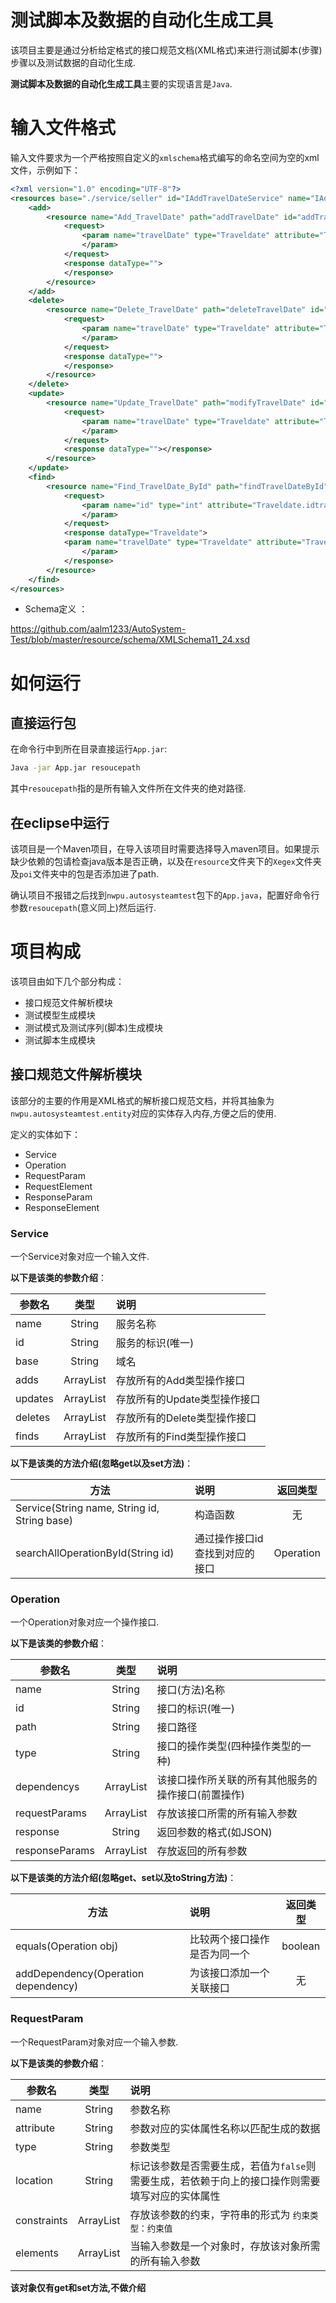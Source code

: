 # 测试脚本及数据的自动化生成工具

该项目主要是通过分析给定格式的接口规范文档(XML格式)来进行测试脚本(步骤)步骤以及测试数据的自动化生成.

**测试脚本及数据的自动化生成工具**主要的实现语言是`Java`.

# 输入文件格式

输入文件要求为一个严格按照自定义的`xmlschema`格式编写的命名空间为空的xml文件，示例如下：

```xml
<?xml version="1.0" encoding="UTF-8"?>
<resources base="./service/seller" id="IAddTravelDateService" name="IAddTravelDateService" xmlns="http://www.w3school.com.cn" xmlns:xsi="http://www.w3.org/2001/XMLSchema-instance" xsi:schemaLocation="http://www.w3school.com.cn schema/XMLSchema11_24.xsd ">
	<add>
		<resource name="Add_TravelDate" path="addTravelDate" id="addTravelDate">
			<request>
				<param name="travelDate" type="Traveldate" attribute="Traveldate">
				</param>
			</request>
			<response dataType="">
			</response>
		</resource>
	</add>
	<delete>
		<resource name="Delete_TravelDate" path="deleteTravelDate" id="deleteTravelDate">
			<request>
				<param name="travelDate" type="Traveldate" attribute="Traveldate" location="Traveldate">
				</param>
			</request>
			<response dataType="">
			</response>
		</resource>
	</delete>
	<update>
		<resource name="Update_TravelDate" path="modifyTravelDate" id="modifyTravelDate">
			<request>
				<param name="travelDate" type="Traveldate" attribute="Traveldate">
				</param>
			</request>
			<response dataType=""></response>
		</resource>
	</update>
	<find>
		<resource name="Find_TravelDate_ById" path="findTravelDateById" id="findTravelDateById">
			<request>
				<param name="id" type="int" attribute="Traveldate.idtravelDate">
				</param>
			</request>
			<response dataType="Traveldate">
			<param name="travelDate" type="Traveldate" attribute="Traveldate">
				</param>
			</response>
		</resource>
	</find>
</resources>

```

* Schema定义 ：

https://github.com/aalm1233/AutoSystem-Test/blob/master/resource/schema/XMLSchema11_24.xsd

# 如何运行

## 直接运行包

在命令行中到所在目录直接运行`App.jar`:

```cmd
Java -jar App.jar resoucepath
```

其中`resoucepath`指的是所有输入文件所在文件夹的绝对路径.

## 在eclipse中运行

该项目是一个Maven项目，在导入该项目时需要选择导入maven项目。如果提示缺少依赖的包请检查java版本是否正确，以及在`resource`文件夹下的`Xegex`文件夹及`poi`文件夹中的包是否添加进了path.

确认项目不报错之后找到`nwpu.autosysteamtest`包下的`App.java`，配置好命令行参数`resoucepath`(意义同上)然后运行.

# 项目构成

该项目由如下几个部分构成：

* 接口规范文件解析模块
* 测试模型生成模块
* 测试模式及测试序列(脚本)生成模块
* 测试脚本生成模块

## 接口规范文件解析模块

该部分的主要的作用是XML格式的解析接口规范文档，并将其抽象为`nwpu.autosysteamtest.entity`对应的实体存入内存,方便之后的使用.

定义的实体如下：

* Service
* Operation
* RequestParam
* RequestElement
* ResponseParam
* ResponseElement

### Service

一个Service对象对应一个输入文件.

<b>以下是该类的参数介绍</b>：

| 参数名 | 类型  | 说明 |
| - | :-: | :- |
| name | String | 服务名称 |
| id | String | 服务的标识(唯一) |
| base | String | 域名 |
| adds | ArrayList<Operation> | 存放所有的Add类型操作接口 |
| updates | ArrayList<Operation> | 存放所有的Update类型操作接口 |
| deletes | ArrayList<Operation> | 存放所有的Delete类型操作接口 |
| finds | ArrayList<Operation> | 存放所有的Find类型操作接口 |

<b>以下是该类的方法介绍(忽略get以及set方法)</b>：

| 方法 | 说明 | 返回类型 |
| - | :- | :-: |
| Service(String name, String id, String base) | 构造函数 | 无 |
| searchAllOperationById(String id) | 通过操作接口id查找到对应的接口 | Operation |

###  Operation

一个Operation对象对应一个操作接口.

<b>以下是该类的参数介绍</b>：

| 参数名 | 类型  | 说明 |
| - | :-: | :- |
| name | String | 接口(方法)名称 |
| id | String | 接口的标识(唯一) |
| path | String | 接口路径 |
| type | String | 接口的操作类型(四种操作类型的一种) |
| dependencys | ArrayList<Operation> | 该接口操作所关联的所有其他服务的操作接口(前置操作) |
| requestParams | ArrayList<RequestParam> | 存放该接口所需的所有输入参数 |
| response | String | 返回参数的格式(如JSON) |
| responseParams | ArrayList<ResponseParam> | 存放返回的所有参数 |

<b>以下是该类的方法介绍(忽略get、set以及toString方法)</b>：

| 方法 | 说明 | 返回类型 |
| - | :- | :-: |
| equals(Operation obj) | 比较两个接口操作是否为同一个 |  boolean |
| addDependency(Operation dependency) | 为该接口添加一个关联接口 | 无 |

### RequestParam

一个RequestParam对象对应一个输入参数.

<b>以下是该类的参数介绍</b>：

| 参数名 | 类型  | 说明 |
| - | :-: | :- |
| name | String | 参数名称 |
| attribute | String | 参数对应的实体属性名称以匹配生成的数据 |
| type | String | 参数类型 |
| location | String | 标记该参数是否需要生成，若值为`false`则需要生成，若依赖于向上的接口操作则需要填写对应的实体属性 |
| constraints | ArrayList<String> | 存放该参数的约束，字符串的形式为 `约束类型：约束值` |
| elements | ArrayList<RequestElement> |  当输入参数是一个对象时，存放该对象所需的所有输入参数 |

<b>该对象仅有get和set方法,不做介绍</b>
